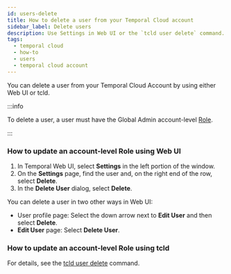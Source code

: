 ```yaml
---
id: users-delete
title: How to delete a user from your Temporal Cloud account
sidebar_label: Delete users
description: Use Settings in Web UI or the `tcld user delete` command.
tags:
  - temporal cloud
  - how-to
  - users
  - temporal cloud account
---
```


You can delete a user from your Temporal Cloud Account by using either Web UI or tcld.

:::info

To delete a user, a user must have the Global Admin account-level [Role](/cloud/users-account-level-roles).

:::

<!-- How to delete a user from your Temporal Cloud account using Web UI -->

### How to update an account-level Role using Web UI

1. In Temporal Web UI, select **Settings** in the left portion of the window.
1. On the **Settings** page, find the user and, on the right end of the row, select **Delete**.
1. In the **Delete User** dialog, select **Delete**.

You can delete a user in two other ways in Web UI:

- User profile page: Select the down arrow next to **Edit User** and then select **Delete**.
- **Edit User** page: Select **Delete User**.

<!-- How to delete a user from your Temporal Cloud account using tcld -->

### How to update an account-level Role using tcld

For details, see the [tcld user delete](/cloud/tcld/user#delete) command.
